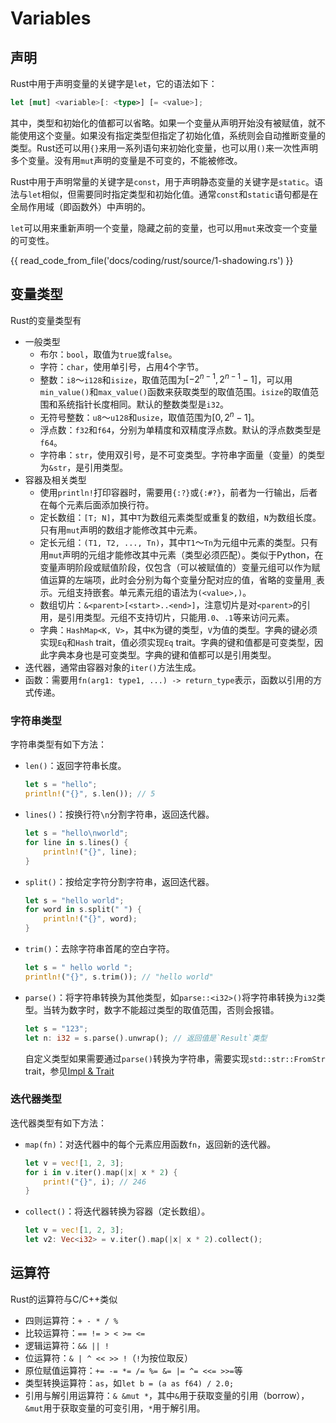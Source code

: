 # Variables

## 声明

Rust中用于声明变量的关键字是`let`，它的语法如下：

```rust
let [mut] <variable>[: <type>] [= <value>];
```

其中，类型和初始化的值都可以省略。如果一个变量从声明开始没有被赋值，就不能使用这个变量。如果没有指定类型但指定了初始化值，系统则会自动推断变量的类型。Rust还可以用`{}`来用一系列语句来初始化变量，也可以用`()`来一次性声明多个变量。没有用`mut`声明的变量是不可变的，不能被修改。

Rust中用于声明常量的关键字是`const`，用于声明静态变量的关键字是`static`。语法与`let`相似，但需要同时指定类型和初始化值。通常`const`和`static`语句都是在全局作用域（即函数外）中声明的。

`let`可以用来重新声明一个变量，隐藏之前的变量，也可以用`mut`来改变一个变量的可变性。

{{ read_code_from_file('docs/coding/rust/source/1-shadowing.rs') }}

## 变量类型

Rust的变量类型有

* 一般类型
    * 布尔：`bool`，取值为`true`或`false`。
    * 字符：`char`，使用单引号，占用4个字节。
    * 整数：`i8`～`i128`和`isize`，取值范围为$[-2^{n-1}, 2^{n-1} - 1]$，可以用`min_value()`和`max_value()`函数来获取类型的取值范围。`isize`的取值范围和系统指针长度相同。默认的整数类型是`i32`。
    * 无符号整数：`u8`～`u128`和`usize`，取值范围为$[0, 2^n - 1]$。
    * 浮点数：`f32`和`f64`，分别为单精度和双精度浮点数。默认的浮点数类型是`f64`。
    * 字符串：`str`，使用双引号，是不可变类型。字符串字面量（变量）的类型为`&str`，是引用类型。
* 容器及相关类型
    * 使用`println!`打印容器时，需要用`{:?}`或`{:#?}`，前者为一行输出，后者在每个元素后面添加换行符。
    * 定长数组：`[T; N]`，其中`T`为数组元素类型或重复的数组，`N`为数组长度。只有用`mut`声明的数组才能修改其中元素。
    * 定长元组：`(T1, T2, ..., Tn)`，其中`T1`～`Tn`为元组中元素的类型。只有用`mut`声明的元组才能修改其中元素（类型必须匹配）。类似于Python，在变量声明阶段或赋值阶段，仅包含（可以被赋值的）变量元组可以作为赋值运算的左端项，此时会分别为每个变量分配对应的值，省略的变量用`_`表示。元组支持嵌套。单元素元组的语法为`(<value>,)`。
    * 数组切片：`&<parent>[<start>..<end>]`，注意切片是对`<parent>`的引用，是引用类型。元组不支持切片，只能用`.0`、`.1`等来访问元素。
    * 字典：`HashMap<K, V>`，其中`K`为键的类型，`V`为值的类型。字典的键必须实现`Eq`和`Hash` trait，值必须实现`Eq` trait。字典的键和值都是可变类型，因此字典本身也是可变类型。字典的键和值都可以是引用类型。
* 迭代器，通常由容器对象的`iter()`方法生成。
* 函数：需要用`fn(arg1: type1, ...) -> return_type`表示，函数以引用的方式传递。

### 字符串类型

字符串类型有如下方法：

* `len()`：返回字符串长度。

    ```rust
    let s = "hello";
    println!("{}", s.len()); // 5
    ```

* `lines()`：按换行符`\n`分割字符串，返回迭代器。

    ```rust
    let s = "hello\nworld";
    for line in s.lines() {
        println!("{}", line);
    }
    ```

* `split()`：按给定字符分割字符串，返回迭代器。

    ```rust
    let s = "hello world";
    for word in s.split(" ") {
        println!("{}", word);
    }
    ```

* `trim()`：去除字符串首尾的空白字符。

    ```rust
    let s = " hello world ";
    println!("{}", s.trim()); // "hello world"
    ```

* `parse()`：将字符串转换为其他类型，如`parse::<i32>()`将字符串转换为`i32`类型。当转为数字时，数字不能超过类型的取值范围，否则会报错。

    ```rust
    let s = "123";
    let n: i32 = s.parse().unwrap(); // 返回值是`Result`类型
    ```

    自定义类型如果需要通过`parse()`转换为字符串，需要实现`std::str::FromStr` trait，参见[Impl & Trait](3.md/#impl--trait)

### 迭代器类型

迭代器类型有如下方法：

* `map(fn)`：对迭代器中的每个元素应用函数`fn`，返回新的迭代器。

    ```rust
    let v = vec![1, 2, 3];
    for i in v.iter().map(|x| x * 2) {
        print!("{}", i); // 246
    }
    ```

* `collect()`：将迭代器转换为容器（定长数组）。

    ```rust
    let v = vec![1, 2, 3];
    let v2: Vec<i32> = v.iter().map(|x| x * 2).collect();
    ```

## 运算符

Rust的运算符与C/C++类似

* 四则运算符：`+ - * / %`
* 比较运算符：`== != > < >= <=`
* 逻辑运算符：`&& || !`
* 位运算符：`& | ^ << >> !`（`!`为按位取反）
* 原位赋值运算符：`+= -= *= /= %= &= |= ^= <<= >>=`等
* 类型转换运算符：`as`，如`let b = (a as f64) / 2.0;`
* 引用与解引用运算符：`& &mut *`，其中`&`用于获取变量的引用（borrow），`&mut`用于获取变量的可变引用，`*`用于解引用。